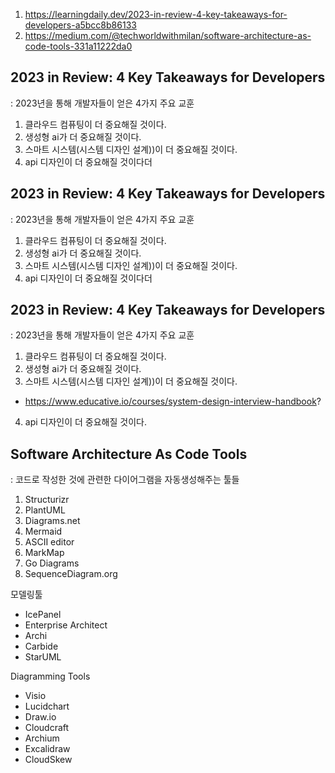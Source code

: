 1. https://learningdaily.dev/2023-in-review-4-key-takeaways-for-developers-a5bcc8b86133
2. https://medium.com/@techworldwithmilan/software-architecture-as-code-tools-331a11222da0

## 2023 in Review: 4 Key Takeaways for Developers
: 2023년을 통해 개발자들이 얻은 4가지 주요 교훈

1. 클라우드 컴퓨팅이 더 중요해질 것이다.
2. 생성형 ai가 더 중요해질 것이다.
3. 스마트 시스템(시스템 디자인 설계))이 더 중요해질 것이다.
4. api 디자인이 더 중요해질 것이다더

## 2023 in Review: 4 Key Takeaways for Developers
: 2023년을 통해 개발자들이 얻은 4가지 주요 교훈

1. 클라우드 컴퓨팅이 더 중요해질 것이다.
2. 생성형 ai가 더 중요해질 것이다.
3. 스마트 시스템(시스템 디자인 설계))이 더 중요해질 것이다.
4. api 디자인이 더 중요해질 것이다더

## 2023 in Review: 4 Key Takeaways for Developers
: 2023년을 통해 개발자들이 얻은 4가지 주요 교훈

1. 클라우드 컴퓨팅이 더 중요해질 것이다.
2. 생성형 ai가 더 중요해질 것이다.
3. 스마트 시스템(시스템 디자인 설계))이 더 중요해질 것이다.
  - https://www.educative.io/courses/system-design-interview-handbook?
4. api 디자인이 더 중요해질 것이다.

## Software Architecture As Code Tools
: 코드로 작성한 것에 관련한 다이어그램을 자동생성해주는 툴들

1. Structurizr
2. PlantUML
3. Diagrams.net
4. Mermaid
5. ASCII editor
6. MarkMap
7. Go Diagrams
8. SequenceDiagram.org

모델링툴

* IcePanel
* Enterprise Architect
* Archi
* Carbide
* StarUML

Diagramming Tools

* Visio
* Lucidchart
* Draw.io
* Cloudcraft
* Archium
* Excalidraw
* CloudSkew